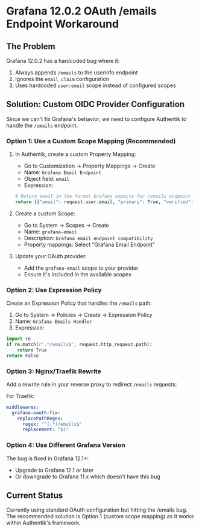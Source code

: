 # Grafana 12.0.2 OAuth /emails Endpoint Workaround

## The Problem

Grafana 12.0.2 has a hardcoded bug where it:
1. Always appends `/emails` to the userinfo endpoint
2. Ignores the `email_claim` configuration
3. Uses hardcoded `user:email` scope instead of configured scopes

## Solution: Custom OIDC Provider Configuration

Since we can't fix Grafana's behavior, we need to configure Authentik to handle the `/emails` endpoint.

### Option 1: Use a Custom Scope Mapping (Recommended)

1. In Authentik, create a custom Property Mapping:
   - Go to Customization → Property Mappings → Create
   - Name: `Grafana Email Endpoint`
   - Object field: `email`
   - Expression:
   ```python
   # Return email in the format Grafana expects for /emails endpoint
   return [{"email": request.user.email, "primary": True, "verified": True}]
   ```

2. Create a custom Scope:
   - Go to System → Scopes → Create  
   - Name: `grafana-email`
   - Description: `Grafana email endpoint compatibility`
   - Property mappings: Select "Grafana Email Endpoint"

3. Update your OAuth provider:
   - Add the `grafana-email` scope to your provider
   - Ensure it's included in the available scopes

### Option 2: Use Expression Policy

Create an Expression Policy that handles the `/emails` path:
1. Go to System → Policies → Create → Expression Policy
2. Name: `Grafana Emails Handler`
3. Expression:
```python
import re
if re.match(r'.*/emails$', request.http_request.path):
    return True
return False
```

### Option 3: Nginx/Traefik Rewrite

Add a rewrite rule in your reverse proxy to redirect `/emails` requests:

For Traefik:
```yaml
middlewares:
  grafana-oauth-fix:
    replacePathRegex:
      regex: "^(.*)/emails$"
      replacement: "$1"
```

### Option 4: Use Different Grafana Version

The bug is fixed in Grafana 12.1+:
- Upgrade to Grafana 12.1 or later
- Or downgrade to Grafana 11.x which doesn't have this bug

## Current Status

Currently using standard OAuth configuration but hitting the /emails bug. The recommended solution is Option 1 (custom scope mapping) as it works within Authentik's framework.